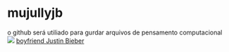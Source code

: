 # mujullyjb
o github será utiliado para gurdar arquivos de pensamento computacional 
![](https://tenor.com/pt-BR/view/selfie-justin-bieber-beauty-and-a-beat-song-taking-a-picture-smile-for-the-camera-gif-20590178)
[boyfriend Justin Bieber](https://youtu.be/4GuqB1BQVr4?si=GUOzkMUsxpgSOblb)

